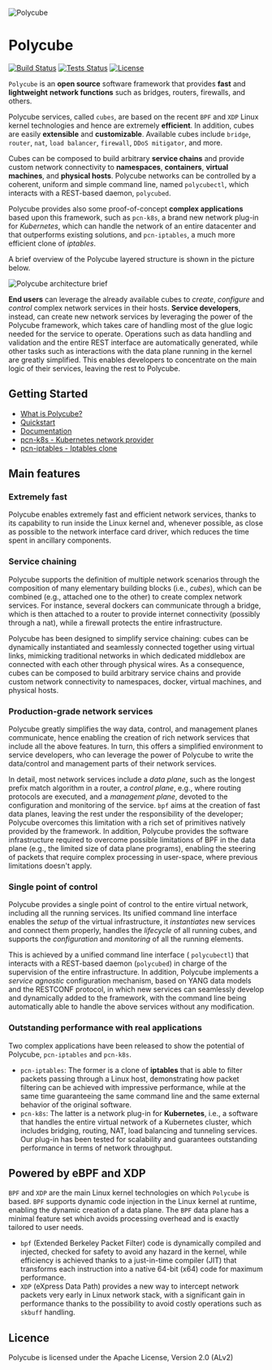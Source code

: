 ![Polycube](Documentation/images/polycube-logo.png )

# Polycube

[![Build Status](http://130.192.225.104:8080/buildStatus/icon?job=polycube_netgroup/master)](http://130.192.225.104:8080/job/polycube_netgroup/)
[![Tests Status](http://130.192.225.104:9000/tests/polycube-test/master)](http://130.192.225.104:8080/job/polycube-test/job/master/)
[![License](https://img.shields.io/badge/License-Apache%202.0-blue.svg)](http://www.apache.org/licenses/LICENSE-2.0)

``Polycube`` is an **open source** software framework that provides **fast** and **lightweight** **network functions** such as bridges, routers, firewalls, and others.

Polycube services, called `cubes`, are based on the recent `BPF` and `XDP` Linux kernel technologies and hence are extremely **efficient**. In addition, cubes are easily **extensible** and **customizable**.
Available cubes include `bridge`, `router`, `nat`, `load balancer`, `firewall`, `DDoS mitigator`, and more.

Cubes can be composed to build arbitrary **service chains** and provide custom network connectivity to **namespaces**, **containers**, **virtual machines**, and **physical hosts**.
Polycube networks can be controlled by a coherent, uniform and simple command line, named `polycubectl`, which interacts with a REST-based daemon, `polycubed`.

Polycube provides also some proof-of-concept **complex applications** based upon this framework, such as `pcn-k8s`, a brand new network plug-in for *Kubernetes*, which can handle the network of an entire datacenter and that outperforms existing solutions, and `pcn-iptables`, a much more efficient clone of *iptables*.

A brief overview of the Polycube layered structure is shown in the picture below.


 ![Polycube architecture brief](Documentation/images/polycube-archi.png)

**End users** can leverage the already available cubes to *create*, *configure* and *control* complex network services in their hosts.
**Service developers**, instead, can create new network services by leveraging the power of the Polycube framework, which takes care of handling most of the glue logic needed for the service to operate. Operations such as data handling and validation and the entire REST interface are automatically generated, while other tasks such as interactions with the data plane running in the kernel are greatly simplified. This enables developers to concentrate on the main logic of their services, leaving the rest to Polycube.


## Getting Started
 - [What is Polycube?](#Polycube)
 - [Quickstart](Documentation/quickstart.rst)
 - [Documentation](Documentation)
 - [pcn-k8s - Kubernetes network provider](Documentation/components/k8s/pcn-kubernetes.rst)
 - [pcn-iptables - Iptables clone](Documentation/components/iptables/pcn-iptables.rst)

## Main features

### Extremely fast
Polycube enables extremely fast and efficient network services, thanks to its capability to run inside the Linux kernel and, whenever possible, as close as possible to the network interface card driver, which reduces the time spent in ancillary components. 


### Service chaining
Polycube supports the definition of multiple network scenarios through the composition of many elementary building blocks (i.e., *cubes*),  which can be combined (e.g., attached one to the other) to create complex network services.
For instance, several dockers can communicate through a bridge, which is then attached to a router to provide internet connectivity (possibly through a nat), while a firewall protects the entire infrastructure.

Polycube has been designed to simplify service chaining: cubes can be dynamically instantiated and seamlessly connected together using virtual links, mimicking traditional networks in which dedicated middlebox are connected with each other through physical wires.
As a consequence, cubes can be composed to build arbitrary service chains and provide custom network connectivity to namespaces, docker, virtual machines, and physical hosts.


### Production-grade network services
Polycube greatly simplifies the way data, control, and management planes communicate, hence enabling the creation of rich network services that include all the above features.
In turn, this offers a simplified environment to service developers, who can leverage the power of Polycube to write the data/control and management parts of their network services.

In detail, most network services include a *data plane*, such as the longest prefix match algorithm in a router, a *control plane*, e.g., where routing protocols are executed, and a *management plane*, devoted to the configuration and monitoring of the service.
`bpf` aims at the creation of fast data planes, leaving the rest under the responsibility of the developer; Polycube overcomes this limitation with a rich set of primitives natively provided by the framework.
In addition, Polycube provides the software infrastructure required to overcome possible limitations of BPF in the data plane (e.g., the limited size of data plane programs), enabling the steering of packets that require complex processing in user-space, where previous limitations doesn't apply.


### Single point of control
Polycube provides a single point of control to the entire virtual network, including all the running services.
Its unified command line interface enables the *setup* of the virtual infrastructure, it *instantiates* new services and connect them properly, handles the *lifecycle* of all running cubes, and supports the *configuration* and *monitoring* of all the running elements.

This is achieved by a unified command line interface ( `polycubectl`) that interacts with a REST-based daemon (`polycubed`) in charge of the supervision of the entire infrastructure.
In addition, Polycube implements a *service agnostic* configuration mechanism, based on YANG data models and the RESTCONF protocol, in which new services can seamlessly develop and dynamically added to the framework, with the command line being automatically able to handle the above services without any modification.


### Outstanding performance with real applications
Two complex applications have been released to show the potential of Polycube, ``pcn-iptables`` and ``pcn-k8s``.

- `pcn-iptables`: The former is a clone of **iptables** that is able to filter packets passing through a Linux host, demonstrating how packet filtering can be achieved with impressive performance, while at the same time guaranteeing the same command line and the same external behavior of the original software.
- `pcn-k8s`: The latter is a network plug-in for **Kubernetes**, i.e., a software that handles the entire virtual network of a Kubernetes cluster, which includes bridging, routing, NAT, load balancing and tunneling services. Our plug-in has been tested for scalability and guarantees outstanding performance in terms of network throughput.

## Powered by eBPF and XDP

`BPF` and `XDP` are the main Linux kernel technologies on which `Polycube` is based. `BPF` supports dynamic code injection in the Linux kernel at runtime, enabling the dynamic creation of a data plane. The `BPF` data plane has a minimal feature set which avoids processing overhead and is exactly tailored to user needs.

- `bpf` (Extended Berkeley Packet Filter) code is dynamically compiled and injected, checked for safety to avoid any hazard in the kernel, while efficiency is achieved thanks to a just-in-time compiler (JIT) that transforms each instruction into a native 64-bit (x64) code for maximum performance.
- `XDP` (eXpress Data Path) provides a new way to intercept network packets very early in Linux network stack, with a significant gain in performance thanks to the possibility to avoid costly operations such as `skbuff` handling.

## Licence
Polycube is licensed under the Apache License, Version 2.0 (ALv2)
